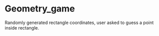 # Geometry_game
Randomly generated rectangle coordinates, user asked to guess a point inside rectangle.
